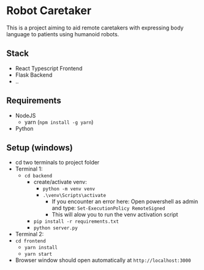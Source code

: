 # Robot Caretaker
This is a project aiming to aid remote caretakers with expressing body language to patients using humanoid robots.

## Stack
- React Typescript Frontend
- Flask Backend
- ..

## Requirements
- NodeJS
    - yarn (`npm install -g yarn`)
- Python

## Setup (windows)
- cd two terminals to project folder
- Terminal 1:
    - `cd backend`
        - create/activate venv:
            - `python -m venv venv`
            - `.\venv\Scripts\activate`
                - If you encounter an error here: Open powershell as admin and type: `Set-ExecutionPolicy RemoteSigned`
                - This will alow you to run the venv activation script
        - `pip install -r requirements.txt`
        - `python server.py`
- Terminal 2:
- `cd frontend`
    - `yarn install`
    - `yarn start`
- Browser window should open automatically at `http://localhost:3000`